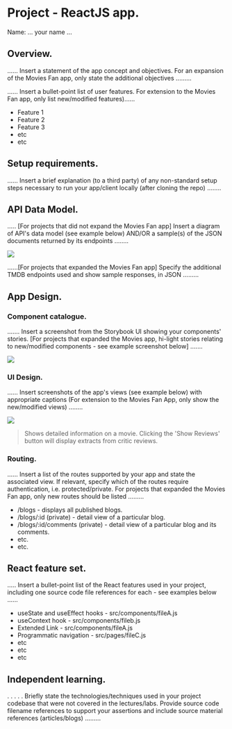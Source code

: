 # Project - ReactJS app.

Name: ... your name ...

## Overview.
...... Insert a statement of the app concept and objectives. For an expansion of the Movies Fan app, only state the additional objectives .........


...... Insert a bullet-point list of user features. For extension to the Movies Fan app, only list new/modified features)...... 
 
 + Feature 1
 + Feature 2
 + Feature 3
 + etc
 + etc

## Setup requirements.

...... Insert a brief explanation (to a third party) of any non-standard setup steps necessary to run your app/client locally (after cloning the repo) ........

## API Data Model.

..... [For projects that did not expand the Movies Fan app] Insert a diagram of API's data model (see example below) AND/OR a sample(s) of the JSON documents returned by its endpoints ........

![][model]

......[For projects that expanded the Movies Fan app] Specify the additional TMDB endpoints used and show sample responses, in JSON .........

## App Design.

### Component catalogue.

....... Insert a screenshot from the Storybook UI showing your components' stories. [For projects that expanded the Movies app, hi-light stories relating to new/modified components - see example screenshot below] .......

![][stories]

### UI Design.

...... Insert screenshots of the app's views (see example below) with appropriate captions (For extension to the Movies Fan App, only show the new/modified views) ........

![][view]
>Shows detailed information on a movie. Clicking the 'Show Reviews' button will display extracts from critic reviews.

### Routing.

...... Insert a list of the routes supported by your app and state the associated view. If relevant, specify which of the routes require authentication, i.e. protected/private. For projects that expanded the Movies Fan app, only new routes should be listed ......... 

+ /blogs - displays all published blogs.
+ /blogs/:id (private) - detail view of a particular blog.
+ /blogs/:id/comments (private) - detail view of a particular blog and its comments.
+ etc.
+ etc.

## React feature set.

..... Insert a bullet-point list of the React features used in your project, including one source code file references for each - see examples below ......

+ useState and useEffect hooks - src/components/fileA.js
+ useContext hook - src/components/fileb.js
+ Extended Link - src/components/fileA.js
+ Programmatic navigation - src/pages/fileC.js
+ etc
+ etc
+ etc

## Independent learning.

. . . . . Briefly state the technologies/techniques used in your project codebase that were not covered in the lectures/labs. Provide source code filename references to support your assertions and include source material references (articles/blogs) ......... 


[model]: ./data.jpg
[view]: ./view.png
[stories]: ./storybook.png